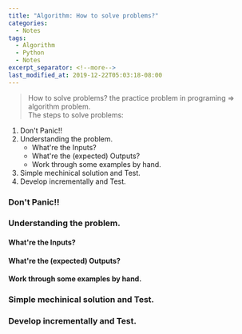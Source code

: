```yaml
---
title: "Algorithm: How to solve problems?"
categories:
  - Notes
tags:
  - Algorithm
  - Python
  - Notes
excerpt_separator: <!--more-->
last_modified_at: 2019-12-22T05:03:18-08:00
---
```

> How to solve problems? the practice problem in programing => algorithm problem.<br>
  The steps to solve problems:
   1. Don't Panic!!
   2. Understanding the problem.
      - What're the Inputs?
      - What're the (expected) Outputs?
      - Work through some examples by hand.
   3. Simple mechinical solution and Test.
   4. Develop incrementally and Test. 
<!--more-->

### Don't Panic!!
### Understanding the problem.
#### What're the Inputs?
#### What're the (expected) Outputs?
#### Work through some examples by hand.

### Simple mechinical solution and Test.


### Develop incrementally and Test.

